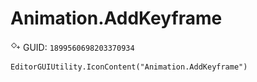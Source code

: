 # Animation.AddKeyframe
![](/img/Animation.AddKeyframe.png)
GUID: `1899560698203370934`
```
EditorGUIUtility.IconContent("Animation.AddKeyframe")
```
